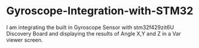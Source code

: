 # Gyroscope-Integration-with-STM32
I am integrating the built in Gyroscope Sensor with stm32f429zit6U Discovery Board and displaying the results of Angle X,Y and Z in a Var viewer screen.
